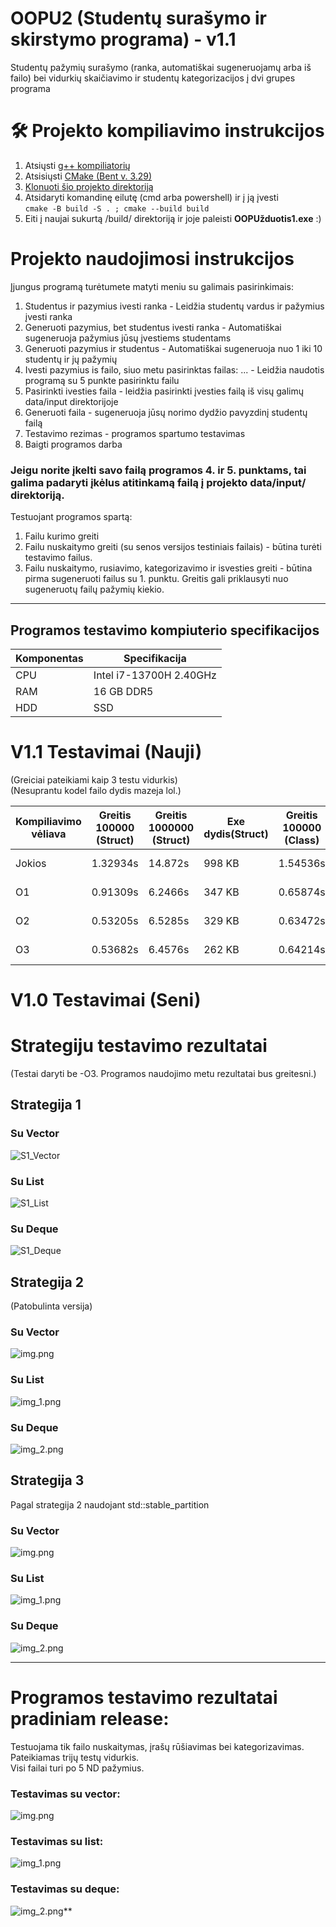 # OOPU2 (Studentų surašymo ir skirstymo programa) - v1.1
Studentų pažymių surašymo (ranka, automatiškai sugeneruojamų arba iš failo) bei vidurkių skaičiavimo ir studentų
kategorizacijos į dvi grupes programa </br>

# 🛠️ Projekto kompiliavimo instrukcijos
1. Atsiųsti [g++ kompiliatorių](https://sourceforge.net/projects/mingw-w64/)
2. Atsisiųsti [CMake (Bent v. 3.29)](https://cmake.org/download/)
3. [Klonuoti šio projekto direktoriją](https://docs.github.com/en/repositories/creating-and-managing-repositories/cloning-a-repository)
4. Atsidaryti komandinę eilutę (cmd arba powershell) ir į ją įvesti </br> `cmake -B build -S . ; cmake --build build`
5. Eiti į naujai sukurtą /build/ direktoriją ir joje paleisti <strong>OOPUžduotis1.exe</strong> :)

# Projekto naudojimosi instrukcijos
Įjungus programą turėtumete matyti meniu su galimais pasirinkimais:
1. Studentus ir pazymius ivesti ranka - Leidžia studentų vardus ir pažymius įvesti ranka
2. Generuoti pazymius, bet studentus ivesti ranka - Automatiškai sugeneruoja pažymius jūsų įvestiems studentams
3. Generuoti pazymius ir studentus - Automatiškai sugeneruoja nuo 1 iki 10 studentų ir jų pažymių
4. Ivesti pazymius is failo, siuo metu pasirinktas failas: ... - Leidžia naudotis programą su 5 punkte pasirinktu failu
5. Pasirinkti ivesties faila - leidžia pasirinkti įvesties failą iš visų galimų data/input direktorijoje
6. Generuoti faila - sugeneruoja jūsų norimo dydžio pavyzdinį studentų failą
7. Testavimo rezimas - programos spartumo testavimas
8. Baigti programos darba

### Jeigu norite įkelti savo failą programos 4. ir 5. punktams, tai galima padaryti įkėlus atitinkamą failą į projekto data/input/ direktoriją. </br>

Testuojant programos spartą:
1. Failu kurimo greiti
2. Failu nuskaitymo greiti (su senos versijos testiniais failais) - būtina turėti testavimo failus.
3. Failu nuskaitymo, rusiavimo, kategorizavimo ir isvesties greiti - būtina pirma sugeneruoti failus su 1. punktu.
Greitis gali priklausyti nuo sugeneruotų failų pažymių kiekio.

-----------------------------
## Programos testavimo kompiuterio specifikacijos
| Komponentas | Specifikacija           |
|-------------|-------------------------|
| CPU         | Intel i7-13700H 2.40GHz |
| RAM         | 16 GB DDR5              |
| HDD         | SSD                     |

# V1.1 Testavimai (Nauji)
(Greiciai pateikiami kaip 3 testu vidurkis) </br>
(Nesuprantu kodel failo dydis mazeja lol.) </br>

| Kompiliavimo vėliava | Greitis 100000 (Struct) | Greitis 1000000 (Struct) | Exe dydis(Struct) | Greitis 100000 (Class) | Greitis 1000000 (Class) | Exe dydis (Class) |
|----------------------|-------------------------|--------------------------|-------------------|------------------------|-------------------------|-------------------|
| Jokios               | 1.32934s                | 14.872s                  | 998 KB            | 1.54536s               | 17.443s                 | 505 KB            |
| O1                   | 0.91309s                | 6.2466s                  | 347 KB            | 0.65874s               | 7.4615s                 | 239 KB            |
| O2                   | 0.53205s                | 6.5285s                  | 329 KB            | 0.63472s               | 7.4984s                 | 258 KB            |
| O3                   | 0.53682s                | 6.4576s                  | 262 KB            | 0.64214s               | 7.3300s                 | 290 KB            |

# V1.0 Testavimai (Seni)

# Strategiju testavimo rezultatai
(Testai daryti be -O3. Programos naudojimo metu rezultatai bus greitesni.)

## Strategija 1
### Su Vector
![S1_Vector](img/S1_Vec.png)
### Su List
![S1_List](img/S1_List.png)
### Su Deque
![S1_Deque](img/S1_Deque.png)
</br>

## Strategija 2
(Patobulinta versija)
### Su Vector
![img.png](img/S2_Vec.png)
### Su List
![img_1.png](img/S2_List.png)
### Su Deque
![img_2.png](img/S2_Deque.png)
</br>

## Strategija 3
Pagal strategija 2 naudojant std::stable_partition
### Su Vector
![img.png](img/S3_Vec.png)
### Su List
![img_1.png](img/S3_List.png)
### Su Deque
![img_2.png](img/S3_Deque.png)
</br>

-------------------------
# Programos testavimo rezultatai pradiniam release:
Testuojama tik failo nuskaitymas, įrašų rūšiavimas bei kategorizavimas. Pateikiamas trijų testų vidurkis. </br>
Visi failai turi po 5 ND pažymius.
### Testavimas su vector:
![img.png](img/img.png)

### Testavimas su list:
![img_1.png](img/img_1.png)

### Testavimas su deque:
![img_2.png](img/img_2.png)** 